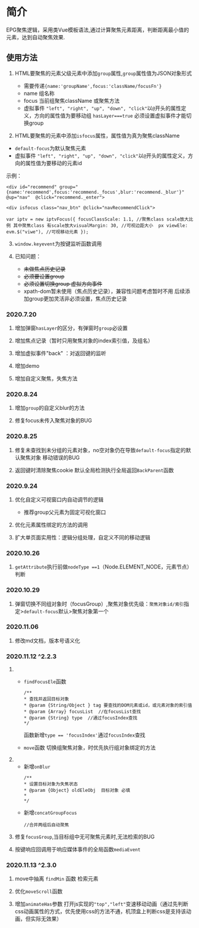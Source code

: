 
# 简介

 EPG聚焦逻辑，采用类Vue模板语法,通过计算聚焦元素距离，判断距离最小值的元素，达到自动聚焦效果.

## 使用方法

1. HTML要聚焦的元素父级元素中添加```group```属性,```group```属性值为JSON对象形式

    - 需要传递```{name:'groupName',focus:'className/focusFn'}```
    - name 组名称
    - focus 当前组聚焦className 或聚焦方法
    - 虚拟事件 ```"left", "right", "up", "down", "click"```以```@```开头的属性定义，方向的属性值为要移动组
    ```hasLayer===true``` 必须设置虚拟事件才能切换group

2. HTML要聚焦的元素中添加```isfocus```属性，属性值为真为聚焦className

- ```default-focus```为默认聚焦元素
- 虚拟事件 ```"left", "right", "up", "down", "click"```以```@```开头的属性定义，方向的属性值为要移动的元素id

示例：

```<div id="recommend" group="{name:'recommend',focus:'recommend._focus',blur:'recommend._blur'}" @up="nav"  @click="recommend._enter">```

```<div isfocus class="nav_btn" @click="navRecommendClick">```

```var iptv = new iptvFocus({ focusClassScale: 1.1, //聚焦class scale放大比例 其中聚焦class 有scale放大visualMargin: 30, //可视边距大小  px viewEle: evm.$("viwe"), //可视移动元素 });```

3. ```window.keyevent```为按键监听函数调用

4. 已知问题：
    - ~~未做焦点历史记录~~
    - ~~必须要设置group~~
    - ~~必须设置切换group 虚拟方向事件~~
    - xpath-dom暂未使用（焦点历史记录），兼容性问题考虑暂时不用
后续添加group更加灵活非必须设置，焦点历史记录

### 2020.7.20

1. 增加弹窗```hasLayer```的区分，有弹窗时```group```必设置

2. 增加焦点记录（暂时只用聚焦对象的index索引值，及组名）

3. 增加虚拟事件"back" ：对返回键的监听

4. 增加demo

5. 增加自定义聚焦，失焦方法

### 2020.8.24

1. 增加```group```的自定义blur的方法

2. 修复focus未传入聚焦对象的BUG

### 2020.8.25

1. 修复未查找到未分组的元素对象，no空对象仍在导致```default-focus```指定的默认聚焦对象 移动错误的BUG

2. 返回键时清除聚焦cookie 默认全局检测执行全局返回```BackParent```函数

### 2020.9.24

1. 优化自定义可视窗口内自动调节的逻辑
    - 推荐group父元素为固定可视化窗口

2. 优化元素属性绑定的方法的调用

3. 扩大单页面实用性：逻辑分组处理，自定义不同的移动逻辑

### 2020.10.26

1. ```getAttribute```执行前做```nodeType ==1```（Node.ELEMENT_NODE，元素节点）判断

### 2020.10.29

1. 弹窗切换不同组对象时（focusGroup）,聚焦对象优先级：```聚焦对象id/索引```指定>```default-focus```默认>聚焦对象第一个

### 2020.11.06

1. 修改md文档，版本号语义化

### 2020.11.12 ^2.2.3

1. - ```findFocusEle```函数

        ``` 
        /**
        * 查找并返回目标对象
        * @param {String/Object } tag 要查找的DOM元素或id，或元素对象的索引值
        * @param {Array} focusList  //在focusList查找
        * @param {String} type  //通过focusIndex查找
        */

        ```
        函数新增```type == 'focusIndex'```通过```focusIndex```查找
    - ```move```函数 切换组聚焦对象，时优先执行组对象绑定的方法
2.  - 新增```onBlur```
        ```
        /**
        * 设置目标对象为失焦状态
        * @param {Object} oldEleObj  目标对象 必填
        *
        */
        ```
    - 新增```concatGroupFocus```
        ```
        //合并两组后自动聚焦
        ```
3. 修复```focusGroup```,当目标组中无可聚焦元素时,无法检索的BUG

4. 按键响应回调用于响应媒体事件的全局函数```mediaEvent```

### 2020.11.13 ^2.3.0

1. move中抽离 ```findMin``` 函数 检索元素

2. 优化```moveScroll```函数

3. 增加```animateHas```参数 打开js实现的`"top","left"`变速移动动画（通过先判断css动画属性的方式，优先使用css的方法不通，机顶盒上判断css是支持该动画，但实际无效果）
